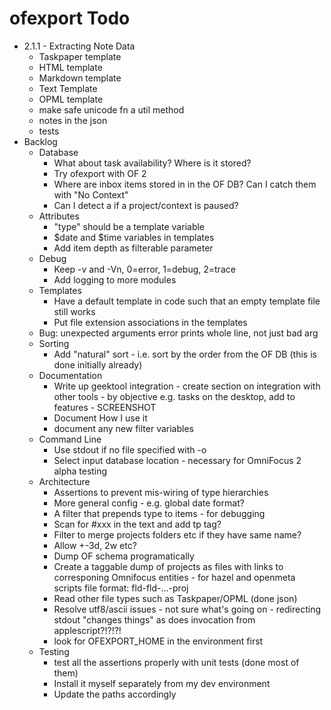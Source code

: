 # ofexport Todo

- 2.1.1 - Extracting Note Data
    - Taskpaper template
    - HTML template
    - Markdown template
    - Text Template
    - OPML template
    - make safe unicode fn a util method
    - notes in the json
    - tests
- Backlog
    - Database
        - What about task availability? Where is it stored?
        - Try ofexport with OF 2
        - Where are inbox items stored in in the OF DB?
            Can I catch them with "No Context"
        - Can I detect a if a project/context is paused?
    - Attributes
        - "type" should be a template variable
        - $date and $time variables in templates
        - Add item depth as filterable parameter
    - Debug
        - Keep -v and -Vn, 0=error, 1=debug, 2=trace
        - Add logging to more modules
    - Templates
        - Have a default template in code such that an empty template file still works
        - Put file extension associations in the templates
    - Bug: unexpected arguments error prints whole line, not just bad arg
    - Sorting
        - Add "natural" sort - i.e. sort by the order from the OF DB (this is done initially already)
    - Documentation
        - Write up geektool integration - create section on integration with other tools - by objective e.g. tasks on the desktop, add to features - SCREENSHOT
        - Document How I use it
        - document any new filter variables
    - Command Line
        - Use stdout if no file specified with -o
        - Select input database location - necessary for OmniFocus 2 alpha testing
    - Architecture
        - Assertions to prevent mis-wiring of type hierarchies
        - More general config - e.g. global date format?
        - A filter that prepends type to items - for debugging
        - Scan for #xxx in the text and add tp tag?
        - Filter to merge projects folders etc if they have same name?
        - Allow +-3d, 2w etc?
        - Dump OF schema programatically
        - Create a taggable dump of projects as files with links to corresponing Omnifocus entities - for hazel and openmeta scripts
            file format: fld-fld-…-proj
        - Read other file types such as Taskpaper/OPML (done json)
        - Resolve utf8/ascii issues - not sure what's going on - redirecting stdout "changes things" as does invocation from applescript?!?!?!
        - look for OFEXPORT_HOME in the environment first
    - Testing
        - test all the assertions properly with unit tests (done most of them)
        - Install it myself separately from my dev environment
        - Update the paths accordingly
